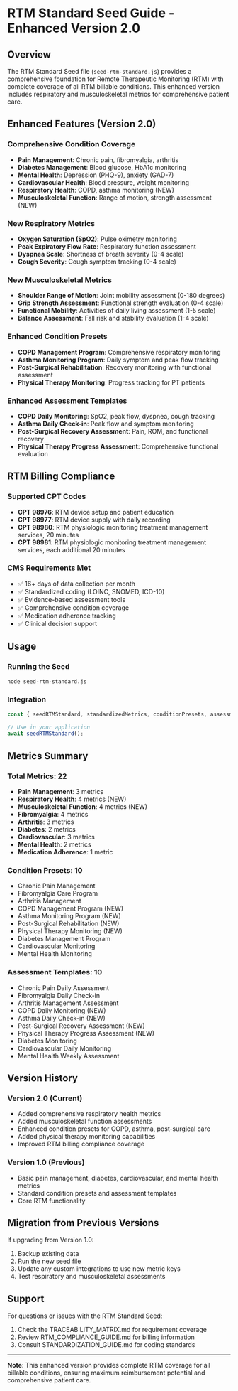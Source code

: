 # RTM Standard Seed Guide - Enhanced Version 2.0

## Overview
The RTM Standard Seed file (`seed-rtm-standard.js`) provides a comprehensive foundation for Remote Therapeutic Monitoring (RTM) with complete coverage of all RTM billable conditions. This enhanced version includes respiratory and musculoskeletal metrics for comprehensive patient care.

## Enhanced Features (Version 2.0)

### Comprehensive Condition Coverage
- **Pain Management**: Chronic pain, fibromyalgia, arthritis
- **Diabetes Management**: Blood glucose, HbA1c monitoring
- **Mental Health**: Depression (PHQ-9), anxiety (GAD-7)
- **Cardiovascular Health**: Blood pressure, weight monitoring
- **Respiratory Health**: COPD, asthma monitoring (NEW)
- **Musculoskeletal Function**: Range of motion, strength assessment (NEW)

### New Respiratory Metrics
- **Oxygen Saturation (SpO2)**: Pulse oximetry monitoring
- **Peak Expiratory Flow Rate**: Respiratory function assessment
- **Dyspnea Scale**: Shortness of breath severity (0-4 scale)
- **Cough Severity**: Cough symptom tracking (0-4 scale)

### New Musculoskeletal Metrics
- **Shoulder Range of Motion**: Joint mobility assessment (0-180 degrees)
- **Grip Strength Assessment**: Functional strength evaluation (0-4 scale)
- **Functional Mobility**: Activities of daily living assessment (1-5 scale)
- **Balance Assessment**: Fall risk and stability evaluation (1-4 scale)

### Enhanced Condition Presets
- **COPD Management Program**: Comprehensive respiratory monitoring
- **Asthma Monitoring Program**: Daily symptom and peak flow tracking
- **Post-Surgical Rehabilitation**: Recovery monitoring with functional assessment
- **Physical Therapy Monitoring**: Progress tracking for PT patients

### Enhanced Assessment Templates
- **COPD Daily Monitoring**: SpO2, peak flow, dyspnea, cough tracking
- **Asthma Daily Check-in**: Peak flow and symptom monitoring
- **Post-Surgical Recovery Assessment**: Pain, ROM, and functional recovery
- **Physical Therapy Progress Assessment**: Comprehensive functional evaluation

## RTM Billing Compliance

### Supported CPT Codes
- **CPT 98976**: RTM device setup and patient education
- **CPT 98977**: RTM device supply with daily recording
- **CPT 98980**: RTM physiologic monitoring treatment management services, 20 minutes
- **CPT 98981**: RTM physiologic monitoring treatment management services, each additional 20 minutes

### CMS Requirements Met
- ✅ 16+ days of data collection per month
- ✅ Standardized coding (LOINC, SNOMED, ICD-10)
- ✅ Evidence-based assessment tools
- ✅ Comprehensive condition coverage
- ✅ Medication adherence tracking
- ✅ Clinical decision support

## Usage

### Running the Seed
```bash
node seed-rtm-standard.js
```

### Integration
```javascript
const { seedRTMStandard, standardizedMetrics, conditionPresets, assessmentTemplates } = require('./seed-rtm-standard');

// Use in your application
await seedRTMStandard();
```

## Metrics Summary

### Total Metrics: 22
- **Pain Management**: 3 metrics
- **Respiratory Health**: 4 metrics (NEW)
- **Musculoskeletal Function**: 4 metrics (NEW)
- **Fibromyalgia**: 4 metrics
- **Arthritis**: 3 metrics
- **Diabetes**: 2 metrics
- **Cardiovascular**: 3 metrics
- **Mental Health**: 2 metrics
- **Medication Adherence**: 1 metric

### Condition Presets: 10
- Chronic Pain Management
- Fibromyalgia Care Program
- Arthritis Management
- COPD Management Program (NEW)
- Asthma Monitoring Program (NEW)
- Post-Surgical Rehabilitation (NEW)
- Physical Therapy Monitoring (NEW)
- Diabetes Management Program
- Cardiovascular Monitoring
- Mental Health Monitoring

### Assessment Templates: 10
- Chronic Pain Daily Assessment
- Fibromyalgia Daily Check-in
- Arthritis Management Assessment
- COPD Daily Monitoring (NEW)
- Asthma Daily Check-in (NEW)
- Post-Surgical Recovery Assessment (NEW)
- Physical Therapy Progress Assessment (NEW)
- Diabetes Monitoring
- Cardiovascular Daily Monitoring
- Mental Health Weekly Assessment

## Version History

### Version 2.0 (Current)
- Added comprehensive respiratory health metrics
- Added musculoskeletal function assessments
- Enhanced condition presets for COPD, asthma, post-surgical care
- Added physical therapy monitoring capabilities
- Improved RTM billing compliance coverage

### Version 1.0 (Previous)
- Basic pain management, diabetes, cardiovascular, and mental health metrics
- Standard condition presets and assessment templates
- Core RTM functionality

## Migration from Previous Versions

If upgrading from Version 1.0:
1. Backup existing data
2. Run the new seed file
3. Update any custom integrations to use new metric keys
4. Test respiratory and musculoskeletal assessments

## Support

For questions or issues with the RTM Standard Seed:
1. Check the TRACEABILITY_MATRIX.md for requirement coverage
2. Review RTM_COMPLIANCE_GUIDE.md for billing information
3. Consult STANDARDIZATION_GUIDE.md for coding standards

---

**Note**: This enhanced version provides complete RTM coverage for all billable conditions, ensuring maximum reimbursement potential and comprehensive patient care.